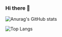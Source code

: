 ### Hi there 👋

![Anurag's GitHub stats](https://github-readme-stats.vercel.app/api?username=kjinno-cq&theme=gruvbox)

![Top Langs](https://github-readme-stats.vercel.app/api/top-langs/?username=kjinno-cq&theme=gruvbox)

<!--
**kjinno-cq/kjinno-cq** is a ✨ _special_ ✨ repository because its `README.md` (this file) appears on your GitHub profile.

Here are some ideas to get you started:

- 🔭 I’m currently working on ...
- 🌱 I’m currently learning ...
- 👯 I’m looking to collaborate on ...
- 🤔 I’m looking for help with ...
- 💬 Ask me about ...
- 📫 How to reach me: ...
- 😄 Pronouns: ...
- ⚡ Fun fact: ...
-->
